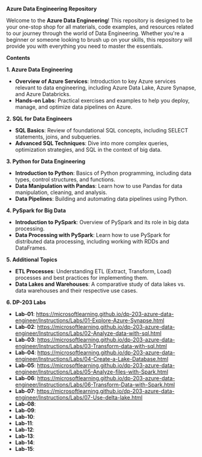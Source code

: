 **Azure Data Engineering Repository**

Welcome to the **Azure Data Engineering**! This repository is designed to be your one-stop shop for all materials, code examples, and resources related to our journey through the world of Data Engineering. Whether you're a beginner or someone looking to brush up on your skills, this repository will provide you with everything you need to master the essentials.

**Contents**

**1. Azure Data Engineering**

-   **Overview of Azure Services**: Introduction to key Azure services relevant to data engineering, including Azure Data Lake, Azure Synapse, and Azure Databricks.
-   **Hands-on Labs**: Practical exercises and examples to help you deploy, manage, and optimize data pipelines on Azure.

**2. SQL for Data Engineers**

-   **SQL Basics**: Review of foundational SQL concepts, including SELECT statements, joins, and subqueries.
-   **Advanced SQL Techniques**: Dive into more complex queries, optimization strategies, and SQL in the context of big data.

**3. Python for Data Engineering**

-   **Introduction to Python**: Basics of Python programming, including data types, control structures, and functions.
-   **Data Manipulation with Pandas**: Learn how to use Pandas for data manipulation, cleaning, and analysis.
-   **Data Pipelines**: Building and automating data pipelines using Python.

**4. PySpark for Big Data**

-   **Introduction to PySpark**: Overview of PySpark and its role in big data processing.
-   **Data Processing with PySpark**: Learn how to use PySpark for distributed data processing, including working with RDDs and DataFrames.

**5. Additional Topics**

-   **ETL Processes**: Understanding ETL (Extract, Transform, Load) processes and best practices for implementing them.
-   **Data Lakes and Warehouses**: A comparative study of data lakes vs. data warehouses and their respective use cases.

**6. DP-203 Labs**
-    **Lab-01**: https://microsoftlearning.github.io/dp-203-azure-data-engineer/Instructions/Labs/01-Explore-Azure-Synapse.html
-    **Lab-02**: https://microsoftlearning.github.io/dp-203-azure-data-engineer/Instructions/Labs/02-Analyze-data-with-sql.html
-    **Lab-03**: https://microsoftlearning.github.io/dp-203-azure-data-engineer/Instructions/Labs/03-Transform-data-with-sql.html
-    **Lab-04**: https://microsoftlearning.github.io/dp-203-azure-data-engineer/Instructions/Labs/04-Create-a-Lake-Database.html
-    **Lab-05**: https://microsoftlearning.github.io/dp-203-azure-data-engineer/Instructions/Labs/05-Analyze-files-with-Spark.html
-    **Lab-06**: https://microsoftlearning.github.io/dp-203-azure-data-engineer/Instructions/Labs/06-Transform-Data-with-Spark.html
-    **Lab-07**: https://microsoftlearning.github.io/dp-203-azure-data-engineer/Instructions/Labs/07-Use-delta-lake.html
-    **Lab-08**:
-    **Lab-09**: 
-    **Lab-10**: 
-    **Lab-11**: 
-    **Lab-12**:
-    **Lab-13**: 
-    **Lab-14**: 
-    **Lab-15**: 
   
